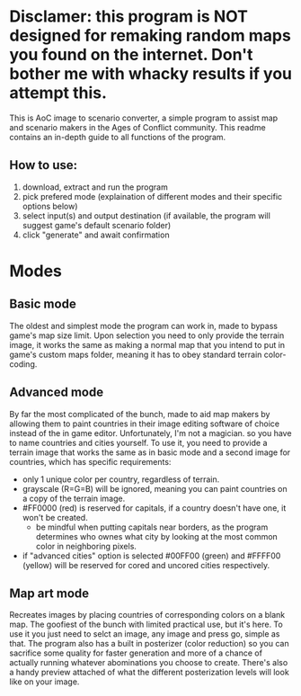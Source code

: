 # Disclamer: this program is NOT designed for remaking random maps you found on the internet. Don't bother me with whacky results if you attempt this.

This is AoC image to scenario converter, a simple program to assist map and scenario makers in the Ages of Conflict community. This readme contains an in-depth guide to all functions of the program.

## How to use:
1. download, extract and run the program
2. pick prefered mode (explaination of different modes and their specific options below)
3. select input(s) and output destination (if available, the program will suggest game's default scenario folder)
4. click "generate" and await confirmation

# Modes

## Basic mode
The oldest and simplest mode the program can work in, made to bypass game's map size limit.
Upon selection you need to only provide the terrain image, it works the same as making a normal map that you intend to put in game's custom maps folder, meaning it has to obey standard terrain color-coding.

## Advanced mode
By far the most complicated of the bunch, made to aid map makers by allowing them to paint countries in their image editing software of choice instead of the in game editor. Unfortunately, I'm not a magician. so you have to name countries and cities yourself.
To use it, you need to provide a terrain image that works the same as in basic mode and a second image for countries, which has specific requirements:
- only 1 unique color per country, regardless of terrain.
- grayscale (R=G=B) will be ignored, meaning you can paint countries on a copy of the terrain image.
- #FF0000 (red) is reserved for capitals, if a country doesn't have one, it won't be created.
    - be mindful when putting capitals near borders, as the program determines who ownes what city by looking at the most common color in neighboring pixels.
- if "advanced cities" option is selected #00FF00 (green) and #FFFF00 (yellow) will be reserved for cored and uncored cities respectively.

## Map art mode
Recreates images by placing countries of corresponding colors on a blank map. The goofiest of the bunch with limited practical use, but it's here.
To use it you just need to selct an image, any image and press go, simple as that. 
The program also has a built in posterizer (color reduction) so you can sacrifice some quality for faster generation and more of a chance of actually running whatever abominations you choose to create.
There's also a handy preview attached of what the different posterization levels will look like on your image.
